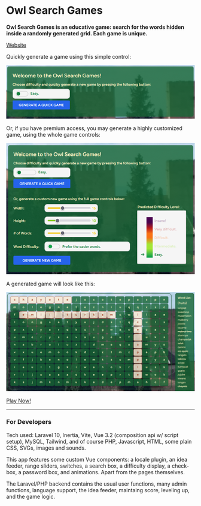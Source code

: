 # Owl Search Games

**Owl Search Games is an educative game: search for the words hidden inside a randomly generated grid. Each game is unique.**

[Website](http://www.owlsearchgames.com)

Quickly generate a game using this simple control:

![game image 1](/gitimages/osg1.png)

Or, if you have premium access, you may generate a highly customized game, using the whole game controls:

![game image 2](/gitimages/osg2.png)

A generated game will look like this:

![game image 3](/gitimages/osg3.png)

[Play Now!](http://www.owlsearchgames.com)

---

### For Developers

Tech used: Laravel 10, Inertia, Vite, Vue 3.2 (composition api w/ script setup), MySQL, Tailwind, and of course PHP, Javascript, HTML, some plain CSS, SVGs, images and sounds.

This app features some custom Vue components: a locale plugin, an idea feeder, range sliders, switches, a search box, a difficulty display, a check-box, a password box, and animations. Apart from the pages themselves.

The Laravel/PHP backend contains the usual user functions, many admin functions, language support, the idea feeder, maintaing score, leveling up, and the game logic.

